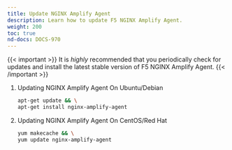 ```yaml
---
title: Update NGINX Amplify Agent
description: Learn how to update F5 NGINX Amplify Agent.
weight: 200
toc: true
nd-docs: DOCS-970
---
```


{{< important >}}
It is *highly* recommended that you periodically check for updates and install the latest stable version of F5 NGINX Amplify Agent.
{{< /important >}}

 1. Updating NGINX Amplify Agent On Ubuntu/Debian

    ```bash
    apt-get update && \
    apt-get install nginx-amplify-agent
    ```

 2. Updating NGINX Amplify Agent On CentOS/Red Hat

    ```bash
    yum makecache && \
    yum update nginx-amplify-agent
    ```